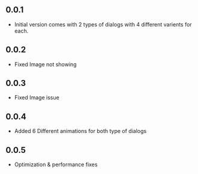 ## 0.0.1

* Initial version comes with 2 types of dialogs with 4 different varients for each.

## 0.0.2

* Fixed Image not showing

## 0.0.3

* Fixed Image issue

## 0.0.4

* Added 6 Different animations for both type of dialogs

## 0.0.5

* Optimization & performance fixes